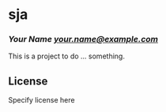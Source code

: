# sja
### _Your Name <your.name@example.com>_

This is a project to do ... something.

## License

Specify license here

